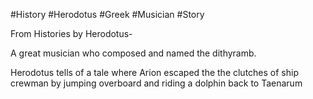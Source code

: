 #History #Herodotus #Greek #Musician #Story


From Histories by Herodotus-

A great musician who composed and named the dithyramb.

Herodotus tells of a tale where Arion escaped the the clutches of ship crewman by jumping overboard and riding a dolphin back to Taenarum